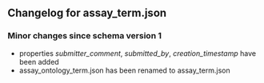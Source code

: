## Changelog for assay_term.json

### Minor changes since schema version 1

* properties *submitter_comment*, *submitted_by*, *creation_timestamp* have been added
* assay_ontology_term.json has been renamed to assay_term.json
